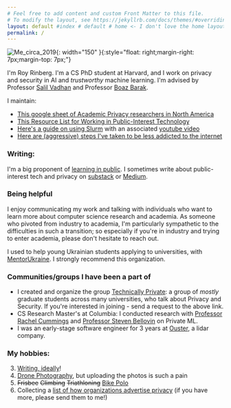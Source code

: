 ```yaml
---
# Feel free to add content and custom Front Matter to this file.
# To modify the layout, see https://jekyllrb.com/docs/themes/#overriding-theme-defaults
layout: default #index # default # home <- I don't love the home layout, but I'm leaving it here in case I change my mind
permalink: /
---
```

<title> Roy Rinberg </title>
<meta name="description" content="Roy Rinberg's Blog and personal website. 
    Contains personal writings, 
    personal projects, 
    and professional information">

![Me_circa_2019]({{site.url}}/assets/profile_pic.jpg){: width="150" }{:style="float: right;margin-right: 7px;margin-top: 7px;"}

I'm Roy Rinberg. I'm a CS PhD student at Harvard, and I work on <span class="spoiler"> privacy</span> and security in AI and *trustworthy* machine learning. I'm advised by Professor [Salil Vadhan](https://salil.seas.harvard.edu) and Professor [Boaz Barak](https://www.boazbarak.org/). 


I maintain:
* [This google sheet of Academic Privacy researchers in North America](https://docs.google.com/spreadsheets/d/1-M6Tv94S9Oa07D3ehzVkeRIAsktuIpC4hDO7gGf1ous/edit?gid=0#gid=0)
* [This Resource List for Working in Public-Interest Technology](https://royrinberg.medium.com/resources-for-working-in-public-interest-technology-78a74e7fd712)
* [Here's a guide on using Slurm](https://fascinated-zircon-5bc.notion.site/FASRC-Computing-1c14c3845c4c8046bbd6f2bac85fc067) with an associated [youtube video](https://www.youtube.com/watch?v=Pak8OOLDNkQ)
* [Here are (aggressive) steps I've taken to be less addicted to the internet](https://docs.google.com/presentation/d/11ZJdjvSWC22nw8pm7j8gEiv8ZjuhaDv9klX1x3hzmC0/edit?slide=id.p#slide=id.p)



### **Writing:**
I'm a big proponent of [learning in public](https://www.swyx.io/learn-in-public/).  I sometimes write about public-interest tech and privacy on [substack](https://technicallyprivate.substack.com/) or [Medium](https://royrinberg.medium.com/).



### **Being helpful**

I enjoy communicating my work and talking with individuals who want to learn more about computer science research and academia. As someone who pivoted from industry to academia, I'm particularly sympathetic to the difficulties in such a transition; so especially if you're in industry and trying to enter academia, please don't hesitate to reach out. 

I used to help young Ukrainian students applying to universities, with [MentorUkraine](https://mentorukraine.bravegeneration.org). I strongly recommend this organization.

### **Communities/groups I have been a part of**


* I created and organize the group [Technically Private](https://www.technicallyprivate.com): a group of *mostly* graduate students across many universities, who talk about Privacy and Security. If you're interested in joining - send a request to the above link.
* CS Research Master's at Columbia: I conducted research with [Professor Rachel Cummings](https://www.rachelcummings.com) and [Professor Steven Bellovin](https://www.cs.columbia.edu/~smb/) on Private ML. 
* I was an early-stage software engineer for 3 years at [Ouster](www.ouster.com), a lidar company. 

### **My hobbies:**
3. [Writing, ideally](https://technicallyprivate.substack.com/)!
4. [Drone Photography](https://github.com/RoyRin/RoyRin.github.io/tree/master/assets/drone_photos), but uploading the photos is such a pain
5. ~~Frisbee~~ ~~Climbing~~ ~~Triathloning~~ [Bike Polo](https://en.wikipedia.org/wiki/Hardcourt_Bike_Polo)
8. Collecting a [list of how organizations advertise privacy](https://docs.google.com/presentation/d/1wArCxGAAvkJcy0inWeKua3Ra7LkJDhApcso8cJ1Aon8/edit#slide=id.g1223166de6e_0_7) (if you have more, please send them to me!)